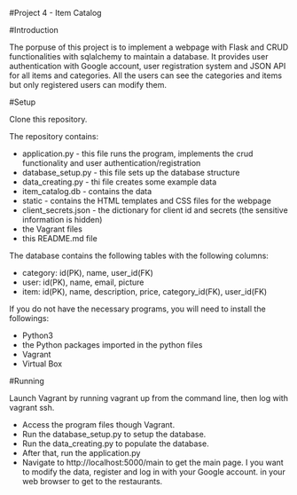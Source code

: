 #Project 4 - Item Catalog

#Introduction
 
The porpuse of this project is to implement a webpage with Flask and CRUD functionalities 
with sqlalchemy to maintain a database. 
It provides user authentication with Google account, user registration system and 
JSON API for all items and categories. All the users can see the categories and items but 
only registered users can modify them.

#Setup

Clone this repository.

The repository contains:
- application.py - this file runs the program, implements the crud functionality and 
user authentication/registration
- database_setup.py - this file sets up the database structure
- data_creating.py - thi file creates some example data
- item_catalog.db - contains the data
- static - contains the HTML templates and CSS files for the webpage
- client_secrets.json - the dictionary for client id and secrets 
(the sensitive information is hidden)
- the Vagrant files
- this README.md file

The database contains the following tables with the following columns:
- category: id(PK), name, user_id(FK)
- user: id(PK), name, email, picture
- item: id(PK), name, description, price, category_id(FK), user_id(FK)

If you do not have the necessary programs, you will need to install the followings:
- Python3
- the Python packages imported in the python files
- Vagrant
- Virtual Box

#Running

Launch Vagrant by running vagrant up from the command line, then log with
vagrant ssh.

- Access the program files though Vagrant. 
- Run the database_setup.py to setup the database.
- Run the data_creating.py to populate the database.
- After that, run the application.py  
- Navigate to http://localhost:5000/main to get the main page. I you want to modify
the data, register and log in with your Google account.
in your web browser to get to the restaurants.

